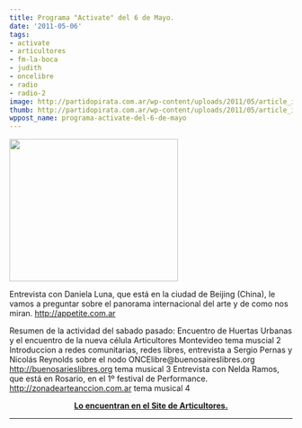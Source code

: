 ```yaml
---
title: Programa "Activate" del 6 de Mayo.
date: '2011-05-06'
tags:
- activate
- articultores
- fm-la-boca
- judith
- oncelibre
- radio
- radio-2
image: http://partidopirata.com.ar/wp-content/uploads/2011/05/article_image.php_-300x253.jpg
thumb: http://partidopirata.com.ar/wp-content/uploads/2011/05/article_image.php_-300x253.jpg
wppost_name: programa-activate-del-6-de-mayo
---
```


<img class="alignnone" src="http://partidopirata.com.ar/wp-content/uploads/2011/05/article_image.php_-300x253.jpg" alt="" width="300" height="253" />

Entrevista con Daniela Luna, que está en la ciudad de Beijing  (China), le vamos a preguntar sobre el panorama internacional del arte y  de como nos miran. <a title="http://appetite.com.ar" href="http://appetite.com.ar/" target="_blank">http://appetite.com.ar</a>
<p style="text-align: left;">Resumen de la actividad del sabado pasado: Encuentro de Huertas  Urbanas y el encuentro de la nueva célula Articultores Montevideo
tema muscial 2
Introduccion a redes comunitarias, redes libres, entrevista a Sergio   Pernas y Nicolás Reynolds sobre el nodo ONCElibre@buenosaireslibres.org   <a title="http://buenosarieslibres.org" href="http://buenosarieslibres.org/" target="_blank">http://buenosarieslibres.org</a>
tema musical 3
Entrevista con Nelda Ramos, que está en Rosario, en el 1º festival de Performance. <a title="ZonaDeArteEnAcción" href="http://zonadearteanccion.com.ar/" target="_blank">http://zonadearteanccion.com.ar</a>
tema musical 4</p>
<p style="text-align: center;"><strong><a href="http://articultores.net/activate/archives/41" target="_blank">Lo encuentran en el Site de Articultores.</a></strong></p>


<hr />
